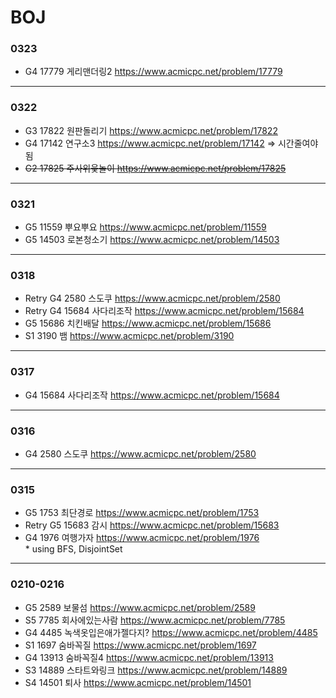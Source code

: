 # BOJ

### 0323  
* G4 17779 게리맨더링2 https://www.acmicpc.net/problem/17779  
---
### 0322  
* G3 17822 원판돌리기 https://www.acmicpc.net/problem/17822  
* G4 17142 연구소3 https://www.acmicpc.net/problem/17142 => 시간줄여야됨  
* ~~G2 17825 주사위윷놀이 https://www.acmicpc.net/problem/17825~~  
---
### 0321  
* G5 11559 뿌요뿌요 https://www.acmicpc.net/problem/11559  
* G5 14503 로본청소기 https://www.acmicpc.net/problem/14503  
---
### 0318  
* Retry G4 2580 스도쿠 https://www.acmicpc.net/problem/2580  
* Retry G4 15684 사다리조작 https://www.acmicpc.net/problem/15684  
* G5 15686 치킨배달 https://www.acmicpc.net/problem/15686  
* S1 3190 뱀 https://www.acmicpc.net/problem/3190  
---
### 0317  
* G4 15684 사다리조작 https://www.acmicpc.net/problem/15684  
---
### 0316  
* G4 2580 스도쿠 https://www.acmicpc.net/problem/2580  
---
### 0315  
* G5 1753 최단경로 https://www.acmicpc.net/problem/1753  
* Retry G5 15683 감시 https://www.acmicpc.net/problem/15683  
* G4 1976 여행가자 https://www.acmicpc.net/problem/1976<br>* using BFS, DisjointSet  
---
### 0210-0216  
* G5 2589 보물섬 https://www.acmicpc.net/problem/2589  
* S5 7785 회사에있는사람 https://www.acmicpc.net/problem/7785  
* G4 4485 녹색옷입은애가젤다지? https://www.acmicpc.net/problem/4485  
* S1 1697 숨바꼭질 https://www.acmicpc.net/problem/1697  
* G4 13913 숨바꼭질4 https://www.acmicpc.net/problem/13913  
* S3 14889 스타트와링크 https://www.acmicpc.net/problem/14889  
* S4 14501 퇴사 https://www.acmicpc.net/problem/14501  
